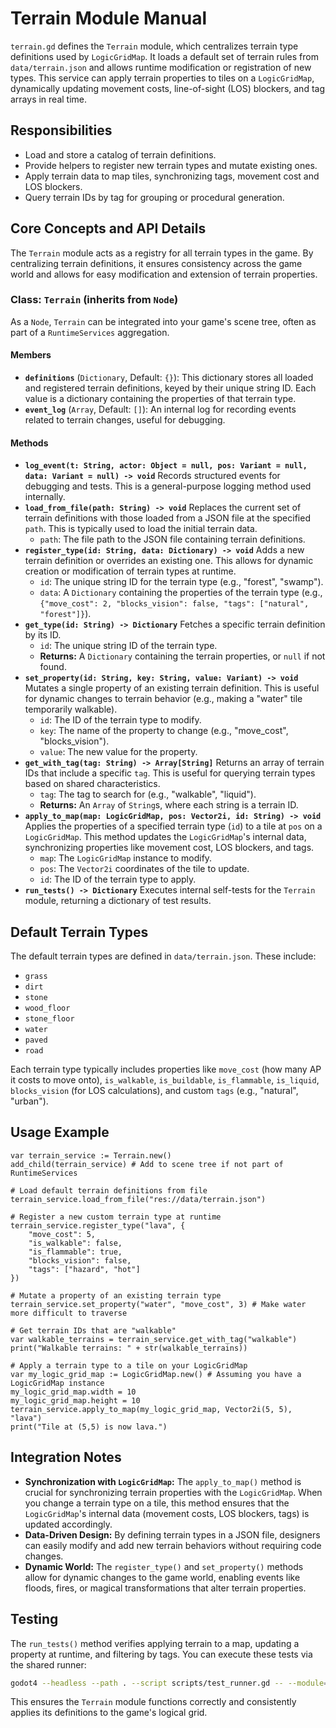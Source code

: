 # Terrain Module Manual

`terrain.gd` defines the `Terrain` module, which centralizes terrain type definitions used by `LogicGridMap`. It loads a default set of terrain rules from `data/terrain.json` and allows runtime modification or registration of new types. This service can apply terrain properties to tiles on a `LogicGridMap`, dynamically updating movement costs, line-of-sight (LOS) blockers, and tag arrays in real time.

## Responsibilities

-   Load and store a catalog of terrain definitions.
-   Provide helpers to register new terrain types and mutate existing ones.
-   Apply terrain data to map tiles, synchronizing tags, movement cost and
    LOS blockers.
-   Query terrain IDs by tag for grouping or procedural generation.

## Core Concepts and API Details

The `Terrain` module acts as a registry for all terrain types in the game. By centralizing terrain definitions, it ensures consistency across the game world and allows for easy modification and extension of terrain properties.

### Class: `Terrain` (inherits from `Node`)

As a `Node`, `Terrain` can be integrated into your game's scene tree, often as part of a `RuntimeServices` aggregation.

#### Members

*   **`definitions`** (`Dictionary`, Default: `{}`): This dictionary stores all loaded and registered terrain definitions, keyed by their unique string ID. Each value is a dictionary containing the properties of that terrain type.
*   **`event_log`** (`Array`, Default: `[]`): An internal log for recording events related to terrain changes, useful for debugging.

#### Methods

*   **`log_event(t: String, actor: Object = null, pos: Variant = null, data: Variant = null) -> void`**
    Records structured events for debugging and tests. This is a general-purpose logging method used internally.
*   **`load_from_file(path: String) -> void`**
    Replaces the current set of terrain definitions with those loaded from a JSON file at the specified `path`. This is typically used to load the initial terrain data.
    *   `path`: The file path to the JSON file containing terrain definitions.
*   **`register_type(id: String, data: Dictionary) -> void`**
    Adds a new terrain definition or overrides an existing one. This allows for dynamic creation or modification of terrain types at runtime.
    *   `id`: The unique string ID for the terrain type (e.g., "forest", "swamp").
    *   `data`: A `Dictionary` containing the properties of the terrain type (e.g., `{"move_cost": 2, "blocks_vision": false, "tags": ["natural", "forest"]}`).
*   **`get_type(id: String) -> Dictionary`**
    Fetches a specific terrain definition by its ID.
    *   `id`: The unique string ID of the terrain type.
    *   **Returns:** A `Dictionary` containing the terrain properties, or `null` if not found.
*   **`set_property(id: String, key: String, value: Variant) -> void`**
    Mutates a single property of an existing terrain definition. This is useful for dynamic changes to terrain behavior (e.g., making a "water" tile temporarily walkable).
    *   `id`: The ID of the terrain type to modify.
    *   `key`: The name of the property to change (e.g., "move_cost", "blocks_vision").
    *   `value`: The new value for the property.
*   **`get_with_tag(tag: String) -> Array[String]`**
    Returns an array of terrain IDs that include a specific `tag`. This is useful for querying terrain types based on shared characteristics.
    *   `tag`: The tag to search for (e.g., "walkable", "liquid").
    *   **Returns:** An `Array` of `String`s, where each string is a terrain ID.
*   **`apply_to_map(map: LogicGridMap, pos: Vector2i, id: String) -> void`**
    Applies the properties of a specified terrain type (`id`) to a tile at `pos` on a `LogicGridMap`. This method updates the `LogicGridMap`'s internal data, synchronizing properties like movement cost, LOS blockers, and tags.
    *   `map`: The `LogicGridMap` instance to modify.
    *   `pos`: The `Vector2i` coordinates of the tile to update.
    *   `id`: The ID of the terrain type to apply.
*   **`run_tests() -> Dictionary`**
    Executes internal self-tests for the `Terrain` module, returning a dictionary of test results.

## Default Terrain Types

The default terrain types are defined in `data/terrain.json`. These include:

-   `grass`
-   `dirt`
-   `stone`
-   `wood_floor`
-   `stone_floor`
-   `water`
-   `paved`
-   `road`

Each terrain type typically includes properties like `move_cost` (how many AP it costs to move onto), `is_walkable`, `is_buildable`, `is_flammable`, `is_liquid`, `blocks_vision` (for LOS calculations), and custom `tags` (e.g., "natural", "urban").

## Usage Example

```gdscript
var terrain_service := Terrain.new()
add_child(terrain_service) # Add to scene tree if not part of RuntimeServices

# Load default terrain definitions from file
terrain_service.load_from_file("res://data/terrain.json")

# Register a new custom terrain type at runtime
terrain_service.register_type("lava", {
    "move_cost": 5,
    "is_walkable": false,
    "is_flammable": true,
    "blocks_vision": false,
    "tags": ["hazard", "hot"]
})

# Mutate a property of an existing terrain type
terrain_service.set_property("water", "move_cost", 3) # Make water more difficult to traverse

# Get terrain IDs that are "walkable"
var walkable_terrains = terrain_service.get_with_tag("walkable")
print("Walkable terrains: " + str(walkable_terrains))

# Apply a terrain type to a tile on your LogicGridMap
var my_logic_grid_map := LogicGridMap.new() # Assuming you have a LogicGridMap instance
my_logic_grid_map.width = 10
my_logic_grid_map.height = 10
terrain_service.apply_to_map(my_logic_grid_map, Vector2i(5, 5), "lava")
print("Tile at (5,5) is now lava.")
```

## Integration Notes

-   **Synchronization with `LogicGridMap`:** The `apply_to_map()` method is crucial for synchronizing terrain properties with the `LogicGridMap`. When you change a terrain type on a tile, this method ensures that the `LogicGridMap`'s internal data (movement costs, LOS blockers, tags) is updated accordingly.
-   **Data-Driven Design:** By defining terrain types in a JSON file, designers can easily modify and add new terrain behaviors without requiring code changes.
-   **Dynamic World:** The `register_type()` and `set_property()` methods allow for dynamic changes to the game world, enabling events like floods, fires, or magical transformations that alter terrain properties.

## Testing

The `run_tests()` method verifies applying terrain to a map, updating a property at runtime, and filtering by tags. You can execute these tests via the shared runner:

```bash
godot4 --headless --path . --script scripts/test_runner.gd -- --module=terrain
```

This ensures the `Terrain` module functions correctly and consistently applies its definitions to the game's logical grid.